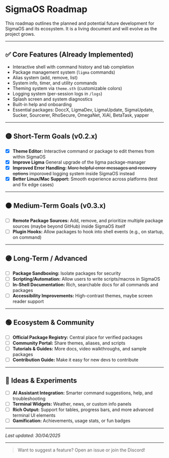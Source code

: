 # SigmaOS Roadmap

This roadmap outlines the planned and potential future development for SigmaOS and its ecosystem. It is a living document and will evolve as the project grows.

---

## ✅ Core Features (Already Implemented)
- Interactive shell with command history and tab completion
- Package management system (`ligma` commands)
- Alias system (add, remove, list)
- System info, timer, and utility commands
- Theming system via `theme.sth` (customizable colors)
- Logging system (per-session logs in `/logs`)
- Splash screen and system diagnostics
- Built-in help and onboarding
- Essential packages: DoccX, LigmaDev, LigmaUpdate, SigmaUpdate, Sucker, Sourcerer, RhoSecure, OmegaNet, XiAI, BetaTask, yapper

---

## 🟡 Short-Term Goals (v0.2.x)
- [x] **Theme Editor:** Interactive command or package to edit themes from within SigmaOS
- [x] **Improve Ligma** General upgrade of the ligma package-manager
- [x] **Improved Error Handling:** ~~More helpful error messages and recovery options~~ imporoved logging system inside SigmaOS instead
- [x] **Better Linux/Mac Support:** Smooth experience across platforms (test and fix edge cases)

---

## 🟠 Medium-Term Goals (v0.3.x)
- [ ] **Remote Package Sources:** Add, remove, and prioritize multiple package sources (maybe beyond GitHub) inside SigmaOS itself
- [ ] **Plugin Hooks:** Allow packages to hook into shell events (e.g., on startup, on command)

---

## 🟣 Long-Term / Advanced
- [ ] **Package Sandboxing:** Isolate packages for security
- [ ] **Scripting/Automation:** Allow users to write scripts/macros in SigmaOS
- [ ] **In-Shell Documentation:** Rich, searchable docs for all commands and packages
- [ ] **Accessibility Improvements:** High-contrast themes, maybe screen reader support

---

## 🟢 Ecosystem & Community
- [ ] **Official Package Registry:** Central place for verified packages
- [ ] **Community Portal:** Share themes, aliases, and scripts
- [ ] **Tutorials & Guides:** More docs, video walkthroughs, and sample packages
- [ ] **Contribution Guide:** Make it easy for new devs to contribute

---

## 📝 Ideas & Experiments
- [ ] **AI Assistant Integration:** Smarter command suggestions, help, and troubleshooting
- [ ] **Terminal Widgets:** Weather, news, or custom info panels
- [ ] **Rich Output:** Support for tables, progress bars, and more advanced terminal UI elements
- [ ] **Gamification:** Achievements, usage stats, or fun badges

---

*Last updated: 30/04/2025*

---

> Want to suggest a feature? Open an issue or join the Discord!